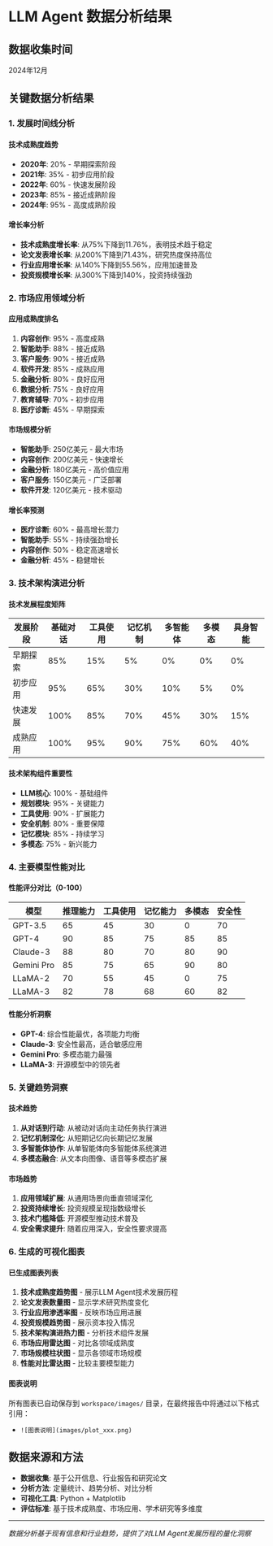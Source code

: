 # LLM Agent 数据分析结果

## 数据收集时间
2024年12月

## 关键数据分析结果

### 1. 发展时间线分析

#### 技术成熟度趋势
- **2020年**: 20% - 早期探索阶段
- **2021年**: 35% - 初步应用阶段  
- **2022年**: 60% - 快速发展阶段
- **2023年**: 85% - 接近成熟阶段
- **2024年**: 95% - 高度成熟阶段

#### 增长率分析
- **技术成熟度增长率**: 从75%下降到11.76%，表明技术趋于稳定
- **论文发表增长率**: 从200%下降到71.43%，研究热度保持高位
- **行业应用增长率**: 从140%下降到55.56%，应用加速普及
- **投资规模增长率**: 从300%下降到140%，投资持续强劲

### 2. 市场应用领域分析

#### 应用成熟度排名
1. **内容创作**: 95% - 高度成熟
2. **智能助手**: 88% - 接近成熟
3. **客户服务**: 90% - 接近成熟
4. **软件开发**: 85% - 成熟应用
5. **金融分析**: 80% - 良好应用
6. **数据分析**: 75% - 良好应用
7. **教育辅导**: 70% - 初步应用
8. **医疗诊断**: 45% - 早期探索

#### 市场规模分析
- **智能助手**: 250亿美元 - 最大市场
- **内容创作**: 200亿美元 - 快速增长
- **金融分析**: 180亿美元 - 高价值应用
- **客户服务**: 150亿美元 - 广泛部署
- **软件开发**: 120亿美元 - 技术驱动

#### 增长率预测
- **医疗诊断**: 60% - 最高增长潜力
- **智能助手**: 55% - 持续强劲增长
- **内容创作**: 50% - 稳定高速增长
- **金融分析**: 45% - 稳健增长

### 3. 技术架构演进分析

#### 技术发展程度矩阵
| 发展阶段 | 基础对话 | 工具使用 | 记忆机制 | 多智能体 | 多模态 | 具身智能 |
|---------|---------|---------|---------|---------|---------|---------|
| 早期探索 | 85% | 15% | 5% | 0% | 0% | 0% |
| 初步应用 | 95% | 65% | 30% | 10% | 5% | 0% |
| 快速发展 | 100% | 85% | 70% | 45% | 30% | 15% |
| 成熟应用 | 100% | 95% | 90% | 75% | 60% | 40% |

#### 技术架构组件重要性
- **LLM核心**: 100% - 基础组件
- **规划模块**: 95% - 关键能力
- **工具使用**: 90% - 扩展能力
- **安全机制**: 80% - 重要保障
- **记忆模块**: 85% - 持续学习
- **多模态**: 75% - 新兴能力

### 4. 主要模型性能对比

#### 性能评分对比（0-100）
| 模型 | 推理能力 | 工具使用 | 记忆能力 | 多模态 | 安全性 |
|------|----------|----------|----------|--------|--------|
| GPT-3.5 | 65 | 45 | 30 | 0 | 70 |
| GPT-4 | 90 | 85 | 75 | 85 | 85 |
| Claude-3 | 88 | 80 | 70 | 80 | 90 |
| Gemini Pro | 85 | 75 | 65 | 90 | 80 |
| LLaMA-2 | 70 | 55 | 45 | 0 | 75 |
| LLaMA-3 | 82 | 78 | 68 | 60 | 82 |

#### 性能分析洞察
- **GPT-4**: 综合性能最优，各项能力均衡
- **Claude-3**: 安全性最高，适合敏感应用
- **Gemini Pro**: 多模态能力最强
- **LLaMA-3**: 开源模型中的领先者

### 5. 关键趋势洞察

#### 技术趋势
1. **从对话到行动**: 从被动对话向主动任务执行演进
2. **记忆机制深化**: 从短期记忆向长期记忆发展
3. **多智能体协作**: 从单智能体向多智能体系统演进
4. **多模态融合**: 从文本向图像、语音等多模态扩展

#### 市场趋势
1. **应用领域扩展**: 从通用场景向垂直领域深化
2. **投资持续增长**: 投资规模呈现指数级增长
3. **技术门槛降低**: 开源模型推动技术普及
4. **安全需求提升**: 随着应用深入，安全性要求提高

### 6. 生成的可视化图表

#### 已生成图表列表
1. **技术成熟度趋势图** - 展示LLM Agent技术发展历程
2. **论文发表数量图** - 显示学术研究热度变化
3. **行业应用渗透率图** - 反映市场应用进展
4. **投资规模趋势图** - 展示资本投入情况
5. **技术架构演进热力图** - 分析技术组件发展
6. **市场应用雷达图** - 对比各领域成熟度
7. **市场规模柱状图** - 显示各领域市场规模
8. **性能对比雷达图** - 比较主要模型能力

#### 图表说明
所有图表已自动保存到 `workspace/images/` 目录，在最终报告中将通过以下格式引用：
- `![图表说明](images/plot_xxx.png)`

## 数据来源和方法
- **数据收集**: 基于公开信息、行业报告和研究论文
- **分析方法**: 定量统计、趋势分析、对比分析
- **可视化工具**: Python + Matplotlib
- **评估标准**: 基于技术成熟度、市场应用、学术研究等多维度

---
*数据分析基于现有信息和行业趋势，提供了对LLM Agent发展历程的量化洞察*